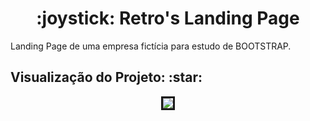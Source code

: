 <h1 align="center"> :joystick: Retro's Landing Page </h1>
<p align="justify"> Landing Page de uma empresa fictícia para estudo de BOOTSTRAP. </p>

<h2> Visualização do Projeto: :star: </h2>
<div align="center"><img src="https://media.giphy.com/media/oMYGawdqB4NTGVKAz9/giphy.gif" style="border: solid" /></div>
